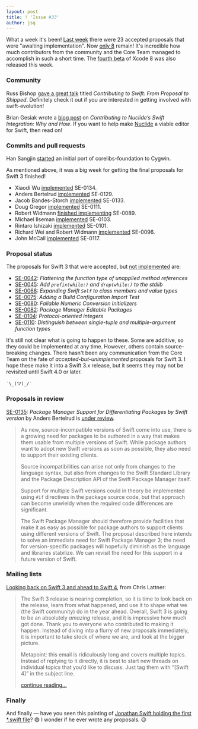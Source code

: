 ```yaml
---
layout: post
title: ! 'Issue #33'
author: jsq
---
```


What a week it's been! [Last week](/issue-32/) there were 23 accepted proposals that were "awaiting implementation". Now [only 8](http://apple.github.io/swift-evolution/) remain! It's incredible how much contributors from the community and the Core Team managed to accomplish in such a short time. The [fourth beta](https://developer.apple.com/news/?id=08012016a) of Xcode 8 was also released this week.

<!--excerpt-->

### Community

Russ Bishop [gave a great talk](https://realm.io/news/slug-russ-bishop-contributing-open-source-swift-proposal/) titled *Contributing to Swift: From Proposal to Shipped*. Definitely check it out if you are interested in getting involved with swift-evolution!

Brian Gesiak wrote a [blog post](http://modocache.io/contributing-to-nuclide-swift) on *Contributing to Nuclide’s Swift Integration: Why and How*. If you want to help make [Nuclide](https://nuclide.io) a viable editor for Swift, then read on!

### Commits and pull requests

Han Sangjin [started](https://github.com/apple/swift-corelibs-foundation/pull/381) an initial port of corelibs-foundation to Cygwin.

As mentioned above, it was a big week for getting the final proposals for Swift 3 finished!

- Xiaodi Wu [implemented](https://github.com/apple/swift/pull/3816) SE-0134.
- Anders Bertelrud [implemented](https://github.com/apple/swift-package-manager/pull/566) SE-0129.
- Jacob Bandes-Storch [implemented](https://github.com/apple/swift/pull/3809) SE-0133.
- Doug Gregor [implemented](https://github.com/apple/swift/pull/3837) SE-0111.
- Robert Widmann [finished implementing](https://github.com/apple/swift/pull/3761) SE-0089.
- Michael Ilseman [implemented](https://github.com/apple/swift/pull/3853) SE-0103.
- Rintaro Ishizaki [implemented](https://github.com/apple/swift/pull/3854) SE-0101.
- Richard Wei and Robert Widmann [implemented](https://github.com/apple/swift/pull/3878) SE-0096.
- John McCall [implemented](https://github.com/apple/swift/pull/3882) SE-0117.

### Proposal status

The proposals for Swift 3 that were accepted, but [not implemented](http://apple.github.io/swift-evolution/) are:

- [SE-0042](https://github.com/apple/swift-evolution/blob/master/proposals/0042-flatten-method-types.md): *Flattening the function type of unapplied method references*
- [SE-0045](https://github.com/apple/swift-evolution/blob/master/proposals/0045-scan-takewhile-dropwhile.md): *Add `prefix(while:)` and `drop(while:)` to the stdlib*
- [SE-0068](https://github.com/apple/swift-evolution/blob/master/proposals/0068-universal-self.md): *Expanding Swift `Self` to class members and value types*
- [SE-0075](https://github.com/apple/swift-evolution/blob/master/proposals/0075-import-test.md): *Adding a Build Configuration Import Test*
- [SE-0080](https://github.com/apple/swift-evolution/blob/master/proposals/0080-failable-numeric-initializers.md): *Failable Numeric Conversion Initializers*
- [SE-0082](https://github.com/apple/swift-evolution/blob/master/proposals/0082-swiftpm-package-edit.md): *Package Manager Editable Packages*
- [SE-0104](https://github.com/apple/swift-evolution/blob/master/proposals/0104-improved-integers.md): *Protocol-oriented integers*
- [SE-0110](https://github.com/apple/swift-evolution/blob/master/proposals/0110-distingish-single-tuple-arg.md): *Distinguish between single-tuple and multiple-argument function types*

It's still not clear what is going to happen to these. Some are additive, so they could be implemented at any time. However, others contain source-breaking changes. There hasn't been any communication from the Core Team on the fate of *accepted-but-unimplemented* proposals for Swift 3. I hope these make it into a Swift 3.x release, but it seems they may not be revisited until Swift 4.0 or later.

`¯\_(ツ)_/¯`

### Proposals in review

[SE-0135](https://github.com/apple/swift-evolution/blob/master/proposals/0135-package-manager-support-for-differentiating-packages-by-swift-version.md): *Package Manager Support for Differentiating Packages by Swift version* by Anders Bertelrud is [under review](https://lists.swift.org/pipermail/swift-build-dev/Week-of-Mon-20160725/000578.html).

> As new, source-incompatible versions of Swift come into use, there is a growing need for packages to be authored in a way that makes them usable from multiple versions of Swift. While package authors want to adopt new Swift versions as soon as possible, they also need to support their existing clients.
>
> Source incompatibilities can arise not only from changes to the language syntax, but also from changes to the Swift Standard Library and the Package Description API of the Swift Package Manager itself.
>
> Support for multiple Swift versions could in theory be implemented using `#if` directives in the package source code, but that approach can become unwieldy when the required code differences are significant.
>
> The Swift Package Manager should therefore provide facilities that make it as easy as possible for package authors to support clients using different versions of Swift. The proposal described here intends to solve an immediate need for Swift Package Manager 3; the need for version-specific packages will hopefully diminish as the language and libraries stabilize. We can revisit the need for this support in a future version of Swift.

### Mailing lists

[Looking back on Swift 3 and ahead to Swift 4](https://lists.swift.org/pipermail/swift-evolution-announce/2016-July/000269.html), from Chris Lattner:

> The Swift 3 release is nearing completion, so it is time to look back on the release, learn from what happened, and use it to shape what we (the Swift community) do in the year ahead.  Overall, Swift 3 is going to be an absolutely *amazing* release, and it is impressive how much got done.  Thank you to everyone who contributed to making it happen.  Instead of diving into a flurry of new proposals immediately, it is important to take stock of where we are, and look at the bigger picture.
>
> Metapoint: this email is ridiculously long and covers multiple topics.  Instead of replying to it directly, it is best to start new threads on individual topics that you’d like to discuss.  Just tag them with “[Swift 4]” in the subject line.
>
> [continue reading...](https://lists.swift.org/pipermail/swift-evolution-announce/2016-July/000269.html)

### Finally

And finally &mdash; have you seen this painting of [Jonathan Swift holding the first *.swift file](https://twitter.com/zats/status/760891188366802944)? 😄 I wonder if he ever wrote any proposals. 😉

